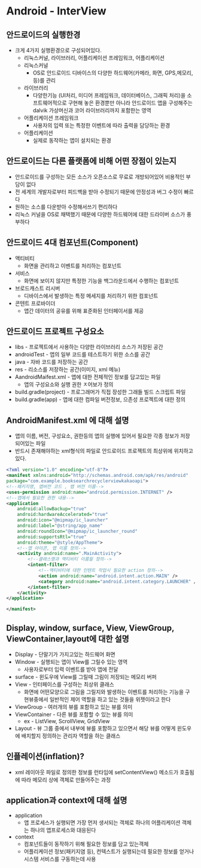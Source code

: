 # Android - InterView

## 안드로이드의 실행한경

* 크게 4가지 실행환경으로 구성되어있다.
  * 리눅스커널, 라이브러리, 어플리케이션 프레임워크, 어플리케이션
  * 리눅스커널
    * OS로 안드로이드 디바이스의 다양한 하드웨어(카메라, 화면, GPS,메모리, 등)를 관리
  * 라이브러리
    * 다양한기능 (UI처리, 미디어 프레임워크, 데이터베이스, 그래픽 처리)을 소프트웨어적으로 구현해 놓은 환경뿐만 아니라 안드로이드 앱을 구성해주는 dalvik 가상머신과 코어 라이브러리까지 포함한는 영역
  * 어플리케이션 프레임워크
    * 사용자의 입력 또는 특정한 이벤트에 따라 출력을 담당하는 환경
  * 어플리케이션
    * 실제로 동작하는 앱이 설치되는 환경

## 안드로이드는 다른 플랫폼에 비해 어떤 장점이 있는지

* 안드로이드를 구성하는 모든 소스가 오픈소스로 무료로 개방되어있어 비용적인 부담이 없다
* 전 세계의 개발자로부터 피드백을 받아 수정되기 때문에 안정성과 버그 수정이 빠르다
* 원하는 소스를 다운받아 수정해서쓰기 편리하다
* 리눅스 커널을 OS로 채택했기 때문에 다양한 하드웨어에 대한 드라이버 소스가 풍부하다

## 안드로이드 4대 컴포넌트(Component)

* 액티비티
  * 화면을 관리하고 이벤트를 처리하는 컴포넌트
* 서비스
  * 화면에 보이지 않지만 특정한 기능을 백그라운드에서 수행하는 컴포넌트
* 브로드캐스트 리시버
  * 디바이스에서 발생하는 특정 메세지를 처리하기 위한 컴포넌트
* 콘텐트 프로바이더
  * 앱간 데이터의 공유를 위해 표준화된 인터페이서를 제공

## 안드로이드 프로젝트 구성요소

* libs - 프로젝트에서 사용하는 다양한 라이브러리 소스가 저장된 공간
* androidTest - 앱의 일부 코드를 테스트하기  위한 소스를 공간
* java - 자바 코드를 저장하는 공간
* res - 리소스를 저장하는 공간(이미지, xml 메뉴)
* AandroidMaifest.xml - 앱에 대한 전체적인 정보를 담고있는 파일
  * 앱의 구성요소와 실행 권한 ㅈ어보가 정의
* build.gradle(project) - 프로그래머가 직접 장성한 그래들 빌드 스크립트 파일
* build.gradle(app) - 앱에 대한 컴파일 버전정보, 으존성 프로젝트에 대한 정의

## AndroidManifest.xml 에 대해 설명

* 앱의 이름, 버전, 구성요소, 권한등의 앱의 실행에 있어서 필요한 각종 정보가 저장되어있는 파일
* 반드시 존재해야하는 xml형식의 파일로 안드로이드 프로젝트의 최상위에 위치하고 있다.

```xml
<?xml version="1.0" encoding="utf-8"?>
<manifest xmlns:android="http://schemas.android.com/apk/res/android"
package="com.example.booksearchrecyclerviewkakaoapi">
<!--패키지명, 앱버전 코드 , 뱁 버전 이름-->
<uses-permission android:name="android.permission.INTERNET" />
<!--앱에서 필요한 권한 내용-->
<application
    android:allowBackup="true"
    android:hardwareAccelerated="true"
    android:icon="@mipmap/ic_launcher"
    android:label="@string/app_name"
    android:roundIcon="@mipmap/ic_launcher_round"
    android:supportsRtl="true"
    android:theme="@style/AppTheme">
    <!--앱 아이콘, 앱 이름 정의-->
    <activity android:name=".MainActivity">
        <!--클래스명과 액티비티 이름읠 정의-->
        <intent-filter>
            <!--액티비티에 대한 인텐트 작업시 필요한 action 정의-->
            <action android:name="android.intent.action.MAIN" />
            <category android:name="android.intent.category.LAUNCHER" />
        </intent-filter>
    </activity>
</application>

</manifest>
```

## Display, window, surface, View, ViewGroup, ViewContainer,layout에 대한 설명

* Display - 단말기가 가지고있는 하드웨어 화면
* Window - 실행되는 앱이 View를 그릴수 있는 영역
  * 사용자로부터 입력 이벤트를 받아 앱에 전달
* surface - 윈도우에 View를 그릴때 그림이 저장되는 메모리 버퍼
* View - 인터페이스를 구성하는 최상위 클래스
  * 화면에 어떤모양으로 그림을 그릴지와 발생하는 이벤트를 처리하는 기능을 구현뷰중에서 일반적인 제어 역할을 하고 있는 것들을 위젯이라고 한다
* ViewGroup - 여러개의 뷰를 포함하고 있는 뷰를 의미
* ViewContainer - 다른 뷰를 포함할 수 있는 뷰를 의미
  * ex - ListView, ScrollView, GridView
* Layout - 뷰 그룹 중에서 내부에 뷰를 포함하고 있으면서 해당 뷰를 어떻게 윈도우에 배치할지 정의하는 관리자 역할을 하는 클래스

## 인플레이션(inflation)?

* xml 레이아웃 파일로 정의한 정보를 런타임에 setContentView() 메소드가 호출됨에 따라 메모리 상에 객체로 만들어주는 과정

## application과 context에 대해 설명

* application
  * 앱 프로세스가 실행되면 가장 먼저 생서되는 객체로 하나의 어플리케이션 객체는 하나의 앱프로세스와 대응된다
* context
  * 컴포넌트들이 동작하기 위해 필요한 정보를 담고 있는객체
  * 어플리케이션 정보(패키지염 등), 컨텍스트가 실행되는데 필요한 정보를 얻거나 시스템 서비스를 구동하는데 사용

